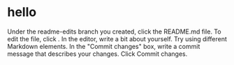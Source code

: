 # hello
Under the readme-edits branch you created, click the README.md file.
To edit the file, click .
In the editor, write a bit about yourself. Try using different Markdown elements.
In the "Commit changes" box, write a commit message that describes your changes.
Click Commit changes.

